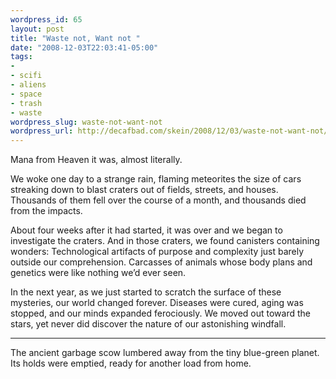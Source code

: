```yaml
--- 
wordpress_id: 65
layout: post
title: "Waste not, Want not "
date: "2008-12-03T22:03:41-05:00"
tags: 
- 
- scifi
- aliens
- space
- trash
- waste
wordpress_slug: waste-not-want-not
wordpress_url: http://decafbad.com/skein/2008/12/03/waste-not-want-not/
---
```



Mana from Heaven it was, almost literally.

We woke one day to a strange rain, flaming meteorites the size of cars streaking down to blast craters out of fields, streets, and houses. Thousands of them fell over the course of a month, and thousands died from the impacts.

About four weeks after it had started, it was over and we began to investigate the craters. And in those craters, we found canisters containing wonders: Technological artifacts of purpose and complexity just barely outside our comprehension. Carcasses of animals whose body plans and genetics were like nothing we’d ever seen.

In the next year, as we just started to scratch the surface of these mysteries, our world changed forever. Diseases were cured, aging was stopped, and our minds expanded ferociously. We moved out toward the stars, yet never did discover the nature of our astonishing windfall.

* * *

The ancient garbage scow lumbered away from the tiny blue-green planet. Its holds were emptied, ready for another load from home.
